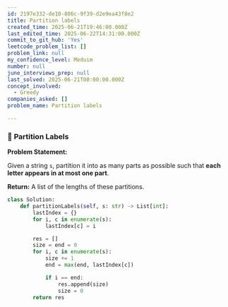 ```yaml
---
id: 2197e332-de10-806c-9f39-d2e9ea43f8e2
title: Partition labels
created_time: 2025-06-21T19:46:00.000Z
last_edited_time: 2025-06-22T14:31:00.000Z
commit_to_git_hub: 'Yes'
leetcode_problem_list: []
problem_link: null
my_confidence_level: Meduim
number: null
june_interviews_prep: null
last_solved: 2025-06-21T00:00:00.000Z
concept_involved:
  - Greedy
companies_asked: []
problem_name: Partition labels

---
```


### 🧩 **Partition Labels**

**Problem Statement:**

Given a string `s`, partition it into as many parts as possible such that **each letter appears in at most one part**.

**Return:** A list of the lengths of these partitions.

```python
class Solution:
    def partitionLabels(self, s: str) -> List[int]:
        lastIndex = {}
        for i, c in enumerate(s):
            lastIndex[c] = i

        res = []
        size = end = 0
        for i, c in enumerate(s):
            size += 1
            end = max(end, lastIndex[c])

            if i == end:
                res.append(size)
                size = 0
        return res
```
